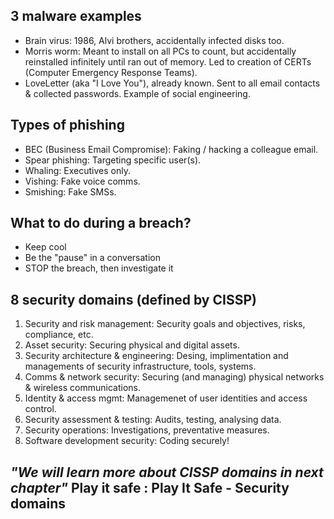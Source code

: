 ## 3 malware examples

- Brain virus: 1986, Alvi brothers, accidentally infected disks too.
- Morris worm: Meant to install on all PCs to count, but accidentally reinstalled infinitely until ran out of memory. Led to creation of CERTs (Computer Emergency Response Teams).
- LoveLetter (aka "I Love You"), already known. Sent to all email contacts & collected passwords. Example of social engineering.

## Types of phishing

- BEC (Business Email Compromise): Faking / hacking a colleague email.
- Spear phishing: Targeting specific user(s).
- Whaling: Executives only.
- Vishing: Fake voice comms.
- Smishing: Fake SMSs.

## What to do during a breach?

- Keep cool
- Be the "pause" in a conversation
- STOP the breach, then investigate it

## 8 security domains (defined by CISSP)

1. Security and risk management: Security goals and objectives, risks, compliance, etc.
2. Asset security: Securing physical and digital assets.
3. Security architecture & engineering: Desing, implimentation and managements of security infrastructure, tools, systems.
4. Comms & network security: Securing (and managing) physical networks & wireless communications.
5. Identity & access mgmt: Managemenet of user identities and access control.
6. Security assessment & testing: Audits, testing, analysing data.
7. Security operations: Investigations, preventative measures.
8. Software development security: Coding securely!

## *"We will learn more about CISSP domains in next chapter"* Play it safe : Play It Safe - Security domains
